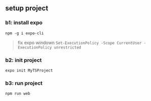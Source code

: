 ## setup project
### b1: install expo
`npm -g i expo-cli`
> fix expo windown `Set-ExecutionPolicy -Scope CurrentUser -ExecutionPolicy unrestricted` 
### b2: init project
`expo init MyTSProject`
### b3: run project
```
npm run web
```
